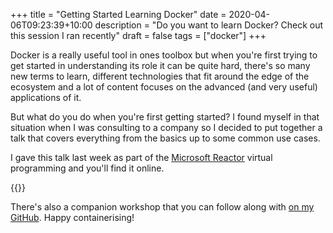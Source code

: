 +++
title = "Getting Started Learning Docker"
date = 2020-04-06T09:23:39+10:00
description = "Do you want to learn Docker? Check out this session I ran recently"
draft = false
tags = ["docker"]
+++

Docker is a really useful tool in ones toolbox but when you're first trying to get started in understanding its role it can be quite hard, there's so many new terms to learn, different technologies that fit around the edge of the ecosystem and a lot of content focuses on the advanced (and very useful) applications of it.

But what do you do when you're first getting started? I found myself in that situation when I was consulting to a company so I decided to put together a talk that covers everything from the basics up to some common use cases.

I gave this talk last week as part of the [Microsoft Reactor](https://developer.microsoft.com/reactor/?{{<cda>}}) virtual programming and you'll find it online.

{{<youtube gWYm2OwJRWg>}}

There's also a companion workshop that you can follow along with [on my GitHub](https://github.com/aaronpowell/docker-from-scratch). Happy containerising!
